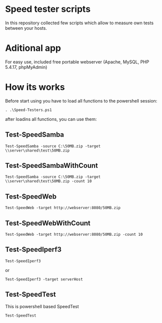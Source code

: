 # Speed tester scripts

In this repository collected few scripts which allow to measure own tests between your hosts.

# Aditional app
For easy use, included free portable webserver (Apache, MySQL, PHP 5.4.17, phpMyAdmin)


# How its works

Before start using you have to load all functions to the powershell session:

```
. .\Speed-Testers.ps1
```

after loadins all functions, you can use them:

## Test-SpeedSamba

```
Test-SpeedSamba -source C:\50MB.zip -target \\server\shared\test\50MB.zip
```

## Test-SpeedSambaWithCount

```
Test-SpeedSamba -source C:\50MB.zip -target \\server\shared\test\50MB.zip -count 10
```

## Test-SpeedWeb
```
Test-SpeedWeb -target http://webserver:8080/50MB.zip
```

## Test-SpeedWebWithCount
```
Test-SpeedWeb -target http://webserver:8080/50MB.zip -count 10
```

## Test-SpeedIperf3
```
Test-SpeedIperf3
```
or
```
Test-SpeedIperf3 -target serverHost
```

## Test-SpeedTest
This is powershell based SpeedTest
```
Test-SpeedTest
```